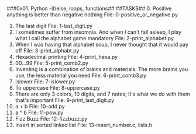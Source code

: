 ###0x01. Python -if/else, loops, functions##
##TASKS##
0. Positive anything is better than negative nothing
   File: 0-positive_or_negative.py
1. The last digit
   File: 1-last_digit.py
2. I sometimes suffer from insomnia. And when I can't fall asleep,
   I play what I call the alphabet game mandatory
   File: 2-print_alphabet.py
3. When I was having that alphabet soup, I never thought that it would pay off
   File: 3-print_alphabt.py
4. Hexadecimal printing
   File: 4-print_hexa.py
5. 00...99
   File: 5-print_comb2.py
6. Inventing is a combination of brains and materials.
   The more brains you use, the less material you need
   File: 6-print_comb3.py
7. islower
   File: 7-islower.py
8. To uppercase
   File: 8-uppercase.py
9. There are only 3 colors, 10 digits, and 7 notes; it's
   what we do with them that's important
   File: 9-print_last_digit.py
10. a + b
    File: 10-add.py
11. a ^ b
    File: 11-pow.py
12. Fizz Buzz
    File: 12-fizzbuzz.py
13. Insert in sorted linked list 
    File: 13-insert_number.c, lists.h